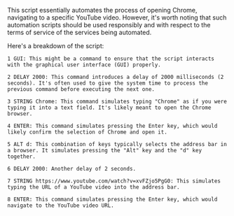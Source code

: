 This script essentially automates the process of opening Chrome, navigating to a specific YouTube video. However, it's worth noting that such automation scripts should be used responsibly and with respect to the terms of service of the services being automated.

Here's a breakdown of the script:
```
1 GUI: This might be a command to ensure that the script interacts with the graphical user interface (GUI) properly.
```
```
2 DELAY 2000: This command introduces a delay of 2000 milliseconds (2 seconds). It's often used to give the system time to process the previous command before executing the next one.
```
```
3 STRING Chrome: This command simulates typing "Chrome" as if you were typing it into a text field. It's likely meant to open the Chrome browser.
```
```
4 ENTER: This command simulates pressing the Enter key, which would likely confirm the selection of Chrome and open it.
```
```
5 ALT d: This combination of keys typically selects the address bar in a browser. It simulates pressing the "Alt" key and the "d" key together.
```
```
6 DELAY 2000: Another delay of 2 seconds.
```
```
7 STRING https://www.youtube.com/watch?v=xvFZjo5PgG0: This simulates typing the URL of a YouTube video into the address bar.
```
```
8 ENTER: This command simulates pressing the Enter key, which would navigate to the YouTube video URL.